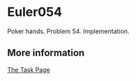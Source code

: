 # Euler054
Poker hands. Problem 54.
Implementation.

## More information

[The Task Page](https://projecteuler.net/problem=54)
